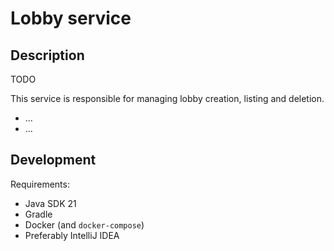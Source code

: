 # Lobby service

## Description

TODO

This service is responsible for managing lobby creation, listing and deletion.

- ... 
- ...

## Development

Requirements:

- Java SDK 21   
- Gradle 
- Docker (and `docker-compose`)
- Preferably IntelliJ IDEA